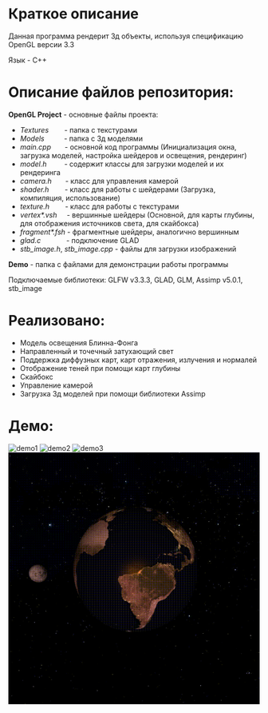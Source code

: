 # Краткое описание

Данная программа рендерит 3д объекты, используя спецификацию OpenGL версии 3.3

Язык - С++

# Описание файлов репозитория:
**OpenGL Project** - основные файлы проекта:
* _Textures_        - папка с текстурами
* _Models_          - папка с 3д моделями
* _main.cpp_        - основной код программы (Инициализация окна, загрузка моделей, настройка шейдеров и освещения, рендеринг)
* _model.h_         - содержит классы для загрузки моделей и их рендеринга
* _camera.h_       - класс для управления камерой
* _shader.h_        - класс для работы с шейдерами (Загрузка, компиляция, использование)
* _texture.h_        - класс для работы с текстурами
* _vertex*.vsh_     - вершинные шейдеры (Основной, для карты глубины, для отображения источников света, для скайбокса)
* _fragment*.fsh_ - фрагментные шейдеры, аналогично вершинным
* _glad.c_             - подключение GLAD
* _stb_image.h_, _stb_image.cpp_   - файлы для загрузки изображений

**Demo** - папка с файлами для демонстрации работы программы

Подключаемые библиотеки: GLFW v3.3.3, GLAD, GLM, Assimp v5.0.1, stb_image
# Реализовано:
* Модель освещения Блинна-Фонга
* Направленный и точечный затухающий свет
* Поддержка диффузных карт, карт отражения, излучения и нормалей
* Отображение теней при помощи карт глубины
* Скайбокс
* Управление камерой
* Загрузка 3д моделей при помощи библиотеки Assimp

# Демо: 
![demo1](./Demo/demo1.gif)
![demo2](./Demo/demo2.gif)
![demo3](./Demo/demo3.gif)
![demo4](./Demo/demo4.gif)
